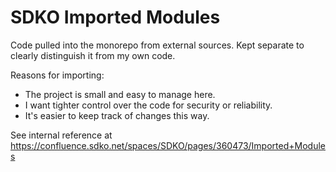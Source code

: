# SDKO Imported Modules

Code pulled into the monorepo from external sources.
Kept separate to clearly distinguish it from my own code.

Reasons for importing:
- The project is small and easy to manage here.
- I want tighter control over the code for security or reliability.
- It's easier to keep track of changes this way.

See internal reference at https://confluence.sdko.net/spaces/SDKO/pages/360473/Imported+Modules